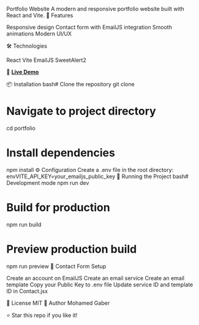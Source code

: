 Portfolio Website
A modern and responsive portfolio website built with React and Vite.
🚀 Features

Responsive design
Contact form with EmailJS integration
Smooth animations
Modern UI/UX

🛠️ Technologies

React
Vite
EmailJS
SweetAlert2

🔗 **[Live Demo](https://mga-portfolio.netlify.app/)**



📦 Installation
bash# Clone the repository
git clone <your-repo-url>

# Navigate to project directory
cd portfolio

# Install dependencies
npm install
⚙️ Configuration
Create a .env file in the root directory:
envVITE_API_KEY=your_emailjs_public_key
🚀 Running the Project
bash# Development mode
npm run dev

# Build for production
npm run build

# Preview production build
npm run preview
📧 Contact Form Setup

Create an account on EmailJS
Create an email service
Create an email template
Copy your Public Key to .env file
Update service ID and template ID in Contact.jsx

📝 License
MIT
👤 Author
Mohamed Gaber

⭐ Star this repo if you like it!
